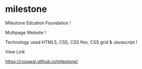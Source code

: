 # milestone
Milestone Edcation Foundation !

Multipage Website !

Technology used HTML5, CSS, CSS flex, CSS grid & Javascript !

View Link

https://rxsuwal.github.io/milestone/


